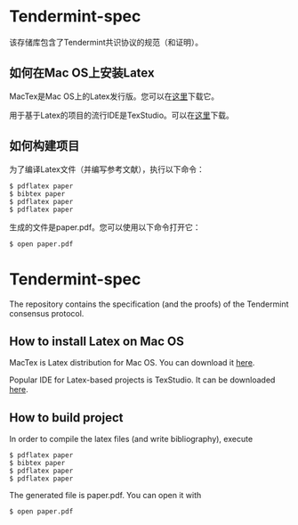 # Tendermint-spec

该存储库包含了Tendermint共识协议的规范（和证明）。

## 如何在Mac OS上安装Latex

MacTex是Mac OS上的Latex发行版。您可以在[这里](http://www.tug.org/mactex/mactex-download.html)下载它。

用于基于Latex的项目的流行IDE是TexStudio。可以在[这里](https://www.texstudio.org/)下载。

## 如何构建项目

为了编译Latex文件（并编写参考文献），执行以下命令：

`$ pdflatex paper` <br/>
`$ bibtex paper` <br/>
`$ pdflatex paper` <br/>
`$ pdflatex paper` <br/>

生成的文件是paper.pdf。您可以使用以下命令打开它：

`$ open paper.pdf`


# Tendermint-spec

The repository contains the specification (and the proofs) of the Tendermint
consensus protocol.

## How to install Latex on Mac OS

MacTex is Latex distribution for Mac OS. You can download it [here](http://www.tug.org/mactex/mactex-download.html).

Popular IDE for Latex-based projects is TexStudio. It can be downloaded
[here](https://www.texstudio.org/).

## How to build project

In order to compile the latex files (and write bibliography), execute

`$ pdflatex paper` <br/>
`$ bibtex paper` <br/>
`$ pdflatex paper` <br/>
`$ pdflatex paper` <br/>

The generated file is paper.pdf. You can open it with

`$ open paper.pdf`
